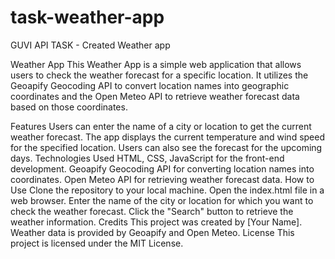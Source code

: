 # task-weather-app
GUVI API TASK - Created Weather app

Weather App
This Weather App is a simple web application that allows users to check the weather forecast for a specific location. It utilizes the Geoapify Geocoding API to convert location names into geographic coordinates and the Open Meteo API to retrieve weather forecast data based on those coordinates.

Features
Users can enter the name of a city or location to get the current weather forecast.
The app displays the current temperature and wind speed for the specified location.
Users can also see the forecast for the upcoming days.
Technologies Used
HTML, CSS, JavaScript for the front-end development.
Geoapify Geocoding API for converting location names into coordinates.
Open Meteo API for retrieving weather forecast data.
How to Use
Clone the repository to your local machine.
Open the index.html file in a web browser.
Enter the name of the city or location for which you want to check the weather forecast.
Click the "Search" button to retrieve the weather information.
Credits
This project was created by [Your Name].
Weather data is provided by Geoapify and Open Meteo.
License
This project is licensed under the MIT License.
